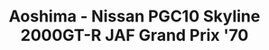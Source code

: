 ---
layout: product
title: "Aoshima - Nissan PGC10 Skyline 2000GT-R JAF Grand Prix '70"
price: "TBA" 
desc: "N/A"
img_path: "/assets/img/AO55236.webp"
brand: "N/A"
available: false
special_offer: false
new: false
soon: false
cat: "010000"
subcat: "013700"
subsubcat: "0N/A"
sifra: "AO55236"
popular: false
---
